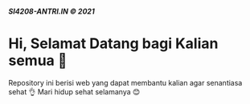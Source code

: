 ##### SI4208-ANTRI.IN &copy; 2021

# Hi, Selamat Datang bagi Kalian semua :wave:

Repository ini berisi web yang dapat membantu kalian agar senantiasa sehat :ok_hand:
Mari hidup sehat selamanya :blush:
